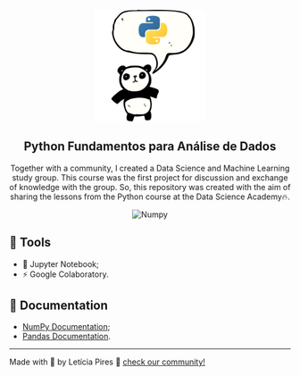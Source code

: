 <p align="center">
  <img src="https://github.com/letpires/study_group_ds/blob/main/python%20pandas%20(2).png" width="200">
</p>

<h2 align="center">
  Python Fundamentos para Análise de Dados
</h2>

<p align="center">
  Together with a community, I created a Data Science and Machine Learning study group. This course was the first project for discussion and exchange of knowledge with the group. So, this repository was created with the aim of sharing the lessons from the Python course at the Data Science Academy🔥.</a>
</p>

<p align="center">
    <img alt="Numpy" src="https://img.shields.io/badge/numpy-1.20.0-blue">

   </a>
</p>

## 🚀 Tools

- 📄 Jupyter Notebook;
- ⚡️ Google Colaboratory.

## 📄 Documentation

- [NumPy Documentation](https://numpy.org/doc/);
- [Pandas Documentation](https://pandas.pydata.org/docs/).

---

Made with 💜 by Letícia Pires :wave: [check our community!](https://discord.gg/gpsxUjex9T)
